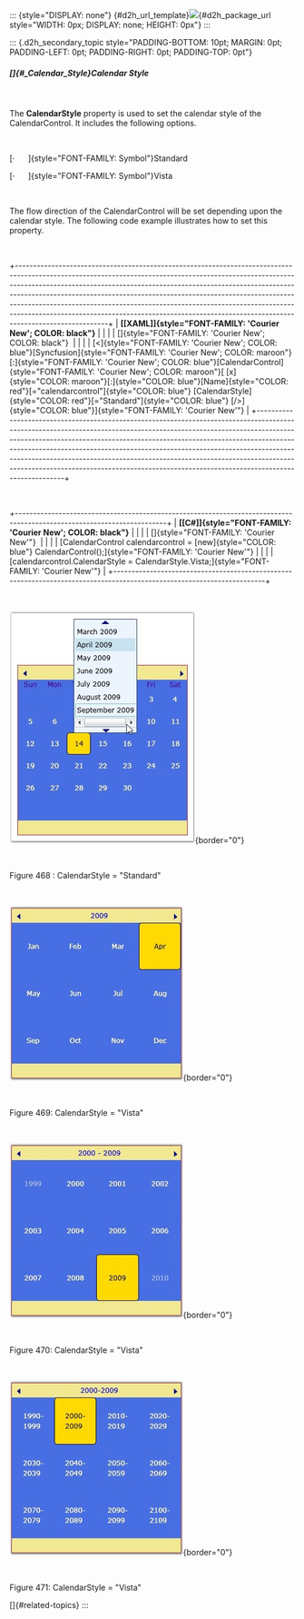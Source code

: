 ::: {style="DISPLAY: none"}
[](ms-xhelp:///?Id=d2h_url_template){#d2h_url_template}![](!package_url!){#d2h_package_url style="WIDTH: 0px; DISPLAY: none; HEIGHT: 0px"}
:::

::: {.d2h_secondary_topic style="PADDING-BOTTOM: 10pt; MARGIN: 0pt; PADDING-LEFT: 0pt; PADDING-RIGHT: 0pt; PADDING-TOP: 0pt"}
##### []{#_Calendar_Style}Calendar Style

 

The **CalendarStyle** property is used to set the calendar style of the CalendarControl. It includes the following options.

 

[·      ]{style="FONT-FAMILY: Symbol"}Standard

[·      ]{style="FONT-FAMILY: Symbol"}Vista

 

The flow direction of the CalendarControl will be set depending upon the calendar style. The following code example illustrates how to set this property.

 

+-------------------------------------------------------------------------------------------------------------------------------------------------------------------------------------------------------------------------------------------------------------------------------------------------------------------------------------------------------------------------------------------------------------------------------------------------------------------------------------------------------------+
| **[\[XAML\]]{style="FONT-FAMILY: 'Courier New'; COLOR: black"}**                                                                                                                                                                                                                                                                                                                                                                                                                                            |
|                                                                                                                                                                                                                                                                                                                                                                                                                                                                                                             |
| []{style="FONT-FAMILY: 'Courier New'; COLOR: black"}                                                                                                                                                                                                                                                                                                                                                                                                                                                        |
|                                                                                                                                                                                                                                                                                                                                                                                                                                                                                                             |
| [\<]{style="FONT-FAMILY: 'Courier New'; COLOR: blue"}[Syncfusion]{style="FONT-FAMILY: 'Courier New'; COLOR: maroon"}[:]{style="FONT-FAMILY: 'Courier New'; COLOR: blue"}[CalendarControl]{style="FONT-FAMILY: 'Courier New'; COLOR: maroon"}[ [x]{style="COLOR: maroon"}[:]{style="COLOR: blue"}[Name]{style="COLOR: red"}[="calendarcontrol"]{style="COLOR: blue"} [CalendarStyle]{style="COLOR: red"}[=\"Standard\"]{style="COLOR: blue"} [/\>]{style="COLOR: blue"}]{style="FONT-FAMILY: 'Courier New'"} |
+-------------------------------------------------------------------------------------------------------------------------------------------------------------------------------------------------------------------------------------------------------------------------------------------------------------------------------------------------------------------------------------------------------------------------------------------------------------------------------------------------------------+

 

+-----------------------------------------------------------------------------------------------------------------------+
| **[\[C#\]]{style="FONT-FAMILY: 'Courier New'; COLOR: black"}**                                                        |
|                                                                                                                       |
| []{style="FONT-FAMILY: 'Courier New'"}                                                                                |
|                                                                                                                       |
| [CalendarControl calendarcontrol = [new]{style="COLOR: blue"} CalendarControl();]{style="FONT-FAMILY: 'Courier New'"} |
|                                                                                                                       |
| [calendarcontrol.CalendarStyle = CalendarStyle.Vista;]{style="FONT-FAMILY: 'Courier New'"}                            |
+-----------------------------------------------------------------------------------------------------------------------+

 

![](../ImagesExt/image261_384.jpg){border="0"}

 

Figure 468 : CalendarStyle = \"Standard\"

 

![](../ImagesExt/image261_385.jpg){border="0"}

 

Figure 469: CalendarStyle = \"Vista\"

 

![](../ImagesExt/image261_386.jpg){border="0"}

 

Figure 470: CalendarStyle = \"Vista\"

 

![](../ImagesExt/image261_387.jpg){border="0"}

 

Figure 471: CalendarStyle = \"Vista\"

[]{#related-topics}
:::
